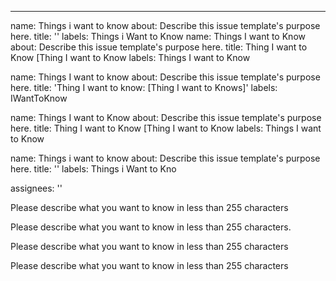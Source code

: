 ---

name: Things i want to know
about: Describe this issue template's purpose here.
title: ''
labels: Things i Want to Know
name: Things I want to Know
about: Describe this issue template's purpose here.
title: Thing I want to Know <file in title> [Thing I want to Know
labels: Things I want to Know

name: Things I want to know
about: Describe this issue template's purpose here.
title: 'Thing I want to know: <file in title> [Thing I want to Knows]'
labels: IWantToKnow






name: Things I want to Know
about: Describe this issue template's purpose here.
title: Thing I want to Know <file in title> [Thing I want to Know
labels: Things I want to Know

name: Things i want to know
about: Describe this issue template's purpose here.
title: ''
labels: Things i Want to Kno


assignees: ''





Please describe what you want to know in less than 255 characters

Please describe what you want to know in less than 255 characters.




Please describe what you want to know in less than 255 characters


Please describe what you want to know in less than 255 characters

